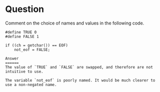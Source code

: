Question
========
Comment on the choice of names and values in the following code.

```
#define TRUE 0
#define FALSE 1

if ((ch = getchar()) == EOF)
    not_eof = FALSE;

Answer
======
The value of `TRUE` and `FALSE` are swapped, and therefore are not intuitive to use.

The variable `not_eof` is poorly named. It would be much clearer to use a non-negated name.

